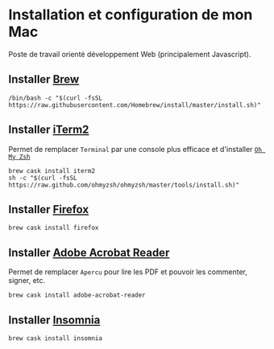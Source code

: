# Installation et configuration de mon Mac

Poste de travail orienté développement Web (principalement Javascript).

## Installer [Brew](https://brew.sh/)

    /bin/bash -c "$(curl -fsSL https://raw.githubusercontent.com/Homebrew/install/master/install.sh)"
    
## Installer [iTerm2](https://www.iterm2.com/)

Permet de remplacer `Terminal` par une console plus efficace et d'installer [`Oh My Zsh`](https://ohmyz.sh/#install)

    brew cask install iterm2
    sh -c "$(curl -fsSL https://raw.github.com/ohmyzsh/ohmyzsh/master/tools/install.sh)"    
    
## Installer [Firefox](https://www.mozilla.org/fr/firefox/new/)

    brew cask install firefox
    
## Installer [Adobe Acrobat Reader](https://get.adobe.com/fr/reader/otherversions/)

Permet de remplacer `Apercu` pour lire les PDF et pouvoir les commenter, signer, etc.

    brew cask install adobe-acrobat-reader
    
## Installer [Insomnia](https://insomnia.rest/)

    brew cask install insomnia
    
